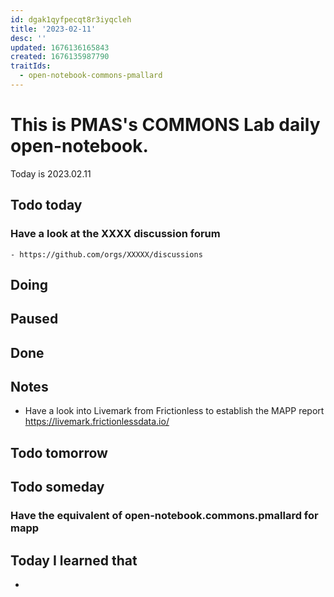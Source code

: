 ```yaml
---
id: dgak1qyfpecqt8r3iyqcleh
title: '2023-02-11'
desc: ''
updated: 1676136165843
created: 1676135987790
traitIds:
  - open-notebook-commons-pmallard
---
```


# This is PMAS's COMMONS Lab daily open-notebook.

Today is 2023.02.11

## Todo today

### Have a look at the XXXX discussion forum
    - https://github.com/orgs/XXXXX/discussions
###
###

## Doing

## Paused

## Done

## Notes

- Have a look into Livemark from Frictionless to establish the MAPP report https://livemark.frictionlessdata.io/


## Todo tomorrow

###
###
###

## Todo someday

### Have the equivalent of open-notebook.commons.pmallard for mapp



## Today I learned that

- 